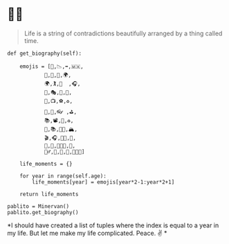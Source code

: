 # 🐣🙃

> Life is a string of contradictions beautifully arranged by a thing called time.

```
def get_biography(self):

	emojis = [🗽,📉,➡️,🇲🇽,
			🎨,🥥,🥛,🌍,
			🌍,🏌,🚊  ,🎧,
			🏀,🎭,🧳,🥋,
			🏉,📺,⚽️,♻️,
			🌈,🎰,👓 ,⛳️,
			📚,📽,🧳,♻️,
			🎥,📚,🏳️‍🌈,🏔,
			🎬,🎧,🧘🏽,🎾,
			🎥,🌺,👨🏽‍🎓,🏰,
			🚵‍♂️,🦄,🧠,🤿,🧑🏽‍💻]

	life_moments = {}

	for year in range(self.age):
		life_moments[year] = emojis[year*2-1:year*2+1]

	return life_moments 

pablito = Minervan() 
pablito.get_biography()

```

*I should have created a list of tuples where the index is equal to a year in my life. But let me make my life complicated. Peace. ✌️ *
